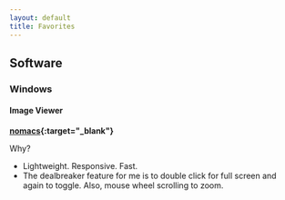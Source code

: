 ```yaml
---
layout: default
title: Favorites
---
```


## Software

### Windows

#### Image Viewer

**[nomacs](https://nomacs.org/){:target="_blank"}**  

Why?

  - Lightweight. Responsive. Fast.
  - The dealbreaker feature for me is to double click for full screen and again to toggle. Also, mouse wheel scrolling to zoom.